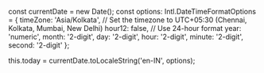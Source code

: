 const currentDate = new Date();
const options: Intl.DateTimeFormatOptions = {
  timeZone: 'Asia/Kolkata', // Set the timezone to UTC+05:30 (Chennai, Kolkata, Mumbai, New Delhi)
  hour12: false, // Use 24-hour format
  year: 'numeric',
  month: '2-digit',
  day: '2-digit',
  hour: '2-digit',
  minute: '2-digit',
  second: '2-digit'
};

this.today = currentDate.toLocaleString('en-IN', options);
